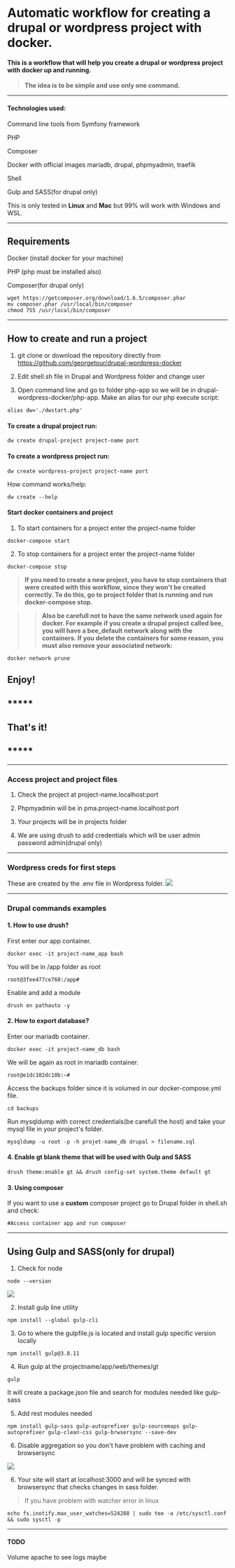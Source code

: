 # Automatic workflow for creating a drupal or wordpress project with docker.

#### This is a workflow that will help you create a drupal or wordpress project with docker up and running.

> <strong>The idea is to be simple and use only one command.</strong>

<hr>

#### Technologies used:

Command line tools from Symfony framework

PHP

Composer

Docker with official images mariadb, drupal, phpmyadmin, traefik 

Shell

Gulp and SASS(for drupal only)

This is only tested in <strong>Linux</strong> and <strong>Mac</strong> but 99% will work with Windows and WSL. 

<hr>

## Requirements

Docker (install docker for your machine)

PHP (php must be installed also)

Composer(for drupal only)

```
wget https://getcomposer.org/download/1.6.5/composer.phar
mv composer.phar /usr/local/bin/composer
chmod 755 /usr/local/bin/composer
```
<hr>

## How to create and run a project

1. git clone or download the repository directly from https://github.com/georgetour/drupal-wordpress-docker

2. Edit shell.sh file in Drupal and Wordpress folder and change user

3. Open command line and go to folder php-app so we will be in drupal-wordpress-docker/php-app. Make an alias for our php
execute script:

```
alias dw='./dwstart.php'
```

#### To create a drupal project run:
```
dw create drupal-project project-name port
```

#### To create a wordpress project run:
```
dw create wordpress-project project-name port
```

How command works/help:
```
dw create --help
```

#### Start docker containers and project
1. To start containers for a project enter the project-name folder
```
docker-compose start 
```

2. To stop containers for a project enter the project-name folder
```
docker-compose stop
```

> <strong>If you need to create a new project, you have to stop containers that were created with this workflow, since they won't be created correctly. To do this, go to project folder that is running and run docker-compose stop.</strong>

>><strong>Also be carefull not to have the same network used again for docker. For example if you create a drupal project called bee, you will have a bee_default network along with the containers. If you delete the containers for some reason, you must also remove your associated network:</strong>

```
docker network prune
```

## Enjoy!

##  ***** 
##  That's it!
##  *****


<hr>

### Access project and project files

1. Check the project at project-name.localhost:port

2. Phpmyadmin will be in pma.project-name.localhost:port

3. Your projects will be in projects folder

4. We are using drush to add credentials which will be user admin password admin(drupal only)

<hr>

### Wordpress creds for first steps
These are created by the .env file in Wordpress folder.
<img src="images/wordpress_creds.png">

<hr>

### Drupal commands examples

#### 1. How to use drush?

First enter our app container.

```
docker exec -it project-name_app bash
```

You will be in /app folder as root

```
root@3fee477ce768:/app# 
```

Enable and add a module 
```
drush en pathauto -y
```

#### 2. How to export database?

Enter our mariadb container.

```
docker exec -it project-name_db bash
```

We will be again as root in mariadb container.
```
root@e1dc102dc10b:~# 
```

Access the backups folder since it is volumed in our docker-compose.yml file.
```
cd backups
```

Run mysqldump with correct credentials(be carefull the host) and take your mysql file in your project's folder.
```
mysqldump -u root -p -h projet-name_db drupal > filename.sql
```

#### 4. Enable gt blank theme that will be used with Gulp and SASS

```
drush theme:enable gt && drush config-set system.theme default gt
```

#### 3. Using composer

If you want to use a <strong>custom</strong> composer project go to Drupal folder in shell.sh and check:
```
#Access container app and run composer 
```

<hr>

## Using Gulp and SASS(only for drupal)

1. Check for node 
```
node --version
```
<img src="images/node-version.jpg">

2. Install gulp line utility
```
npm install --global gulp-cli
```

3. Go to where the gulpfile.js is located and install gulp specific version locally
```
npm install gulp@3.8.11 
```

4. Run gulp at the projectname/app/web/themes/gt
```
gulp
```
It will create a package.json file and search for modules needed like gulp-sass

5. Add rest modules needed
```
npm install gulp-sass gulp-autoprefixer gulp-sourcemaps gulp-autoprefixer gulp-clean-css gulp-brwsersync --save-dev
```

6. Disable aggregation so you don't have problem with caching and browsersync
<img src="images/disable-aggregation.png">

6. Your site will start at localhost:3000 and will be synced with browsersync that checks changes in sass folder.

> If you have problem with watcher error in linux 
```
echo fs.inotify.max_user_watches=524288 | sudo tee -a /etc/sysctl.conf && sudo sysctl -p
```

<hr>

#### TODO
Volume apache to see logs maybe





